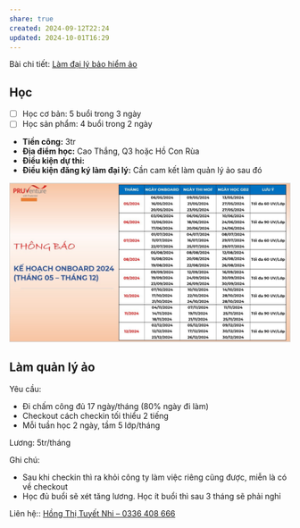```yaml
---
share: true
created: 2024-09-12T22:24
updated: 2024-10-01T16:29
---
```

Bài chi tiết: [Làm đại lý bảo hiểm ảo](../../../../../%F0%9F%93%9CT%C3%A0i%20nguy%C3%AAn/%C3%9D%20t%C6%B0%E1%BB%9Fng%20ki%E1%BA%BFm%20ti%E1%BB%81n/3%20%C3%9D%20t%C6%B0%E1%BB%9Fng/C%C3%B4ng%20vi%E1%BB%87c%20th%E1%BB%9Di%20v%E1%BB%A5,%20c%E1%BB%99ng%20t%C3%A1c%20vi%C3%AAn/Cho%20nh%C3%A2n%20vi%C3%AAn,%20%C4%91%E1%BA%A1i%20l%C3%BD/L%C3%A0m%20%C4%91%E1%BA%A1i%20l%C3%BD%20b%E1%BA%A3o%20hi%E1%BB%83m%20%E1%BA%A3o.md)
## Học
- [ ] Học cơ bản: 5 buổi trong 3 ngày
- [ ] Học sản phẩm: 4 buổi trong 2 ngày

- **Tiền công:** 3tr
- **Địa điểm học:** Cao Thắng, Q3 hoặc Hồ Con Rùa
- **Điều kiện dự thi:** 
- **Điều kiện đăng ký làm đại lý:** Cần cam kết làm quản lý ảo sau đó

![Lịch đào tạo Prudential.png](../../../../../assets/attachments/L%E1%BB%8Bch%20%C4%91%C3%A0o%20t%E1%BA%A1o%20Prudential.png)

## Làm quản lý ảo
Yêu cầu:
- Đi chấm công đủ 17 ngày/tháng (80% ngày đi làm) 
- Checkout cách checkin tối thiểu 2 tiếng
- Mỗi tuần học 2 ngày, tầm 5 lớp/tháng

Lương: 5tr/tháng

Ghi chú:
- Sau khi checkin thì ra khỏi công ty làm việc riêng cũng được, miễn là có về checkout
- Học đủ buổi sẽ xét tăng lương. Học ít buổi thì sau 3 tháng sẽ phải nghỉ

Liên hệ:: [Hồng Thị Tuyết Nhi – 0336 408 666](../../../../Ng%C6%B0%E1%BB%9Di%20ch%C6%A1i/H%E1%BB%93ng%20Th%E1%BB%8B%20Tuy%E1%BA%BFt%20Nhi.md)
